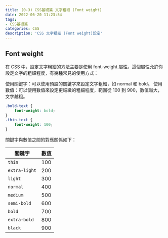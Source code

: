 ```yaml
---
title: (0-3) CSS基礎篇 文字粗細 (Font weight)
date: 2022-06-20 11:23:54
tags: 
- CSS基礎篇
categories: CSS
description: 'CSS 文字粗細 (Font weight)設定'
---
```


## Font weight

在 CSS 中，設定文字粗細的方法主要是使用 font-weight 屬性。這個屬性允許你設定文字的粗細程度，有幾種常見的使用方式：

使用關鍵字：可以使用預設的關鍵字來設定文字粗細，如 normal 和 bold。
使用數值：可以使用數值來設定更細緻的粗細程度，範圍從 100 到 900，數值越大，文字越粗。

``` css
.bold-text {
    font-weight: bold;
}
.thin-text {
    font-weight: 100;
}
```

關鍵字與數值之間的對應關係如下：

| 關鍵字        | 數值 |
|---------------|------|
| `thin`        | 100  |
| `extra-light` | 200  |
| `light`       | 300  |
| `normal`      | 400  |
| `medium`      | 500  |
| `semi-bold`   | 600  |
| `bold`        | 700  |
| `extra-bold`  | 800  |
| `black`       | 900  |